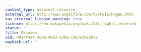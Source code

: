 ```yaml
---
content_type: external-resource
external_url: http://www.angelfire.com/tx/FSIK/hogen.html
has_external_license_warning: true
license: https://en.wikipedia.org/wiki/All_rights_reserved
status: ''
title: Okinawa
uid: 402df4a4-3cae-4893-a3ba-cd67e3922072
wayback_url: ''
---
```

